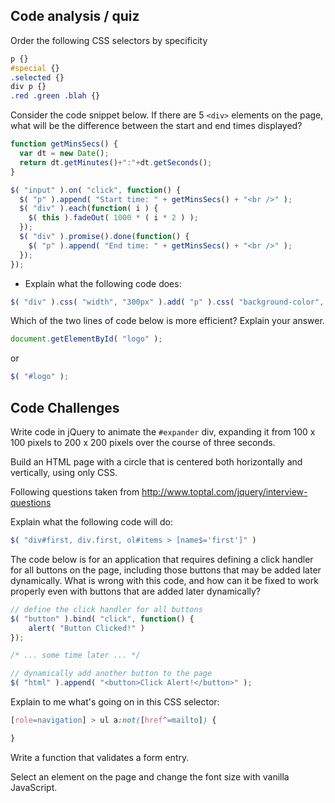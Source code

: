 ## Code analysis / quiz

Order the following CSS selectors by specificity
```css
p {}
#special {}
.selected {}
div p {}
.red .green .blah {}
```

Consider the code snippet below. If there are 5 `<div>` elements on the page, what will be the difference between the start and end times displayed?
```js
function getMinsSecs() {
  var dt = new Date();
  return dt.getMinutes()+":"+dt.getSeconds();
}

$( "input" ).on( "click", function() {
  $( "p" ).append( "Start time: " + getMinsSecs() + "<br />" );
  $( "div" ).each(function( i ) {
    $( this ).fadeOut( 1000 * ( i * 2 ) );
  });
  $( "div" ).promise().done(function() {
    $( "p" ).append( "End time: " + getMinsSecs() + "<br />" );
  });
});
```

- Explain what the following code does:
```js
$( "div" ).css( "width", "300px" ).add( "p" ).css( "background-color", "blue" );
```

Which of the two lines of code below is more efficient? Explain your answer.
```js
document.getElementById( "logo" );
```
or
```js
$( "#logo" );
```

## Code Challenges

Write code in jQuery to animate the `#expander` div, expanding it from 100 x 100 pixels to 200 x 200 pixels over the course of three seconds.

Build an HTML page with a circle that is centered both horizontally and vertically, using only CSS.

Following questions taken from http://www.toptal.com/jquery/interview-questions

Explain what the following code will do:
```js
$( "div#first, div.first, ol#items > [name$='first']" )
```

The code below is for an application that requires defining a click handler for all buttons on the page, including those buttons that may be added later dynamically. What is wrong with this code, and how can it be fixed to work properly even with buttons that are added later dynamically?
```js
// define the click handler for all buttons
$( "button" ).bind( "click", function() {
    alert( "Button Clicked!" )
});

/* ... some time later ... */

// dynamically add another button to the page
$( "html" ).append( "<button>Click Alert!</button>" );
```

Explain to me what's going on in this CSS selector:

```css
[role=navigation] > ul a:not([href^=mailto]) {

}
```

Write a function that validates a form entry.

Select an element on the page and change the font size with vanilla JavaScript.
